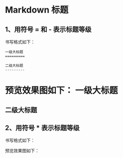 # Markdown 标题

## 1、用符号 = 和 - 表示标题等级

书写格式如下：

```
一级大标题
=========

二级大标题
---------
```

预览效果图如下：
一级大标题
=========

二级大标题
---------



## 2、用符号 \* 表示标题等级

书写格式如下：

预览效果图如下：

